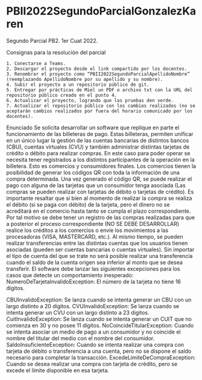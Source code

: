 # PBII2022SegundoParcialGonzalezKaren
Segundo Parcial PB2. 1er Cuat 2022.

Consignas para la resolución del parcial

    1. Conectarse a Teams.
    2. Descargar el proyecto desde el link compartido por los docentes.
    3. Renombrar el proyecto como “PBII2022SegundoParcialApellidoNombre” (reemplazando ApellidoNombre por su apellido y su nombre).
    4. Subir el proyecto a un repositorio público de git.
    5. Entregar por prácticas de Miel un PDF o archivo txt con la URL del repositorio público creado en el punto 4.
    6. Actualizar el proyecto, logrando que las pruebas den verde.
    7. Actualizar el repositorio público con los cambios realizados (no se aceptarán cambios realizados por fuera del horario comunicado por los docentes).



Enunciado
Se solicita desarrollar un software que replique en parte el funcionamiento de las billeteras de pago.
Estas billeteras, permiten unificar en un único lugar la gestión de las cuentas bancarias de distintos bancos (CBU), cuentas virtuales (CVU) y también administrar distintas tarjetas de crédito o débito para realizar compras.
En este caso para poder operar se necesita tener registrados a los distintos participantes de la operación en la billetera. Esto es comercios y consumidores finales.
Los comercios tienen la posibilidad de generar los códigos QR con toda la información de una compra determinada. Una vez generado el código QR, se puede realizar el pago con alguna de las tarjetas que un consumidor tenga asociada (Las compras se pueden realizar con tarjetas de débito o tarjetas de crédito). Es importante resaltar que si bien al momento de realizar la compra se realiza el débito (si se paga con débito) de la tarjeta, pero el dinero no se acreditará en el comercio hasta tanto se cumpla el plazo correspondiente. Por tal motivo se debe tener un registro de las compras realizadas para que a posterior el proceso correspondiente (NO SE DEBE DESARROLLAR) realice los créditos a los comercios o envíe los movimientos a las procesadoras (VISA, MASTERCARD, etc.).
Al mismo tiempo, se pueden realizar transferencias entre las distintas cuentas que los usuarios tienen asociadas (pueden ser cuentas bancarias o cuentas virtuales). Sin importar el tipo de cuenta del que se trate no será posible realizar una transferencia cuando el saldo de la cuenta origen sea inferior al monto que se desea transferir.
El software debe lanzar las siguientes excepciones para los casos que detecte un comportamiento inesperado:
NumeroDeTarjetaInvalidoException: El número de la tarjeta no tiene 16 dígitos.



CBUInvalidoException: Se lanza cuando se intenta generar un CBU con un largo distinto a 20 dígitos.
CVUInvalidoException: Se lanza cuando se intenta generar un CVU con un largo distinto a 23 digitos.
CuitInvalidoException: Se lanza cuando se intenta generar un CUIT que no comienza en 30 y no posee 11 dígitos.
NoCoincideTitularException: Cuando se intenta asociar un medio de pago a un consumidor y no coincide el nombre del titular del medio con el nombre del consumidor.
SaldoInsuficienteException: Cuando se intenta realizar una compra con tarjeta de débito o transferencia a una cuenta, pero no se dispone el saldo necesario para completar la transacción.
ExcedeLimiteDeCompraException: Cuando se desea realizar una compra con tarjeta de crédito, pero se excede el límite disponible en esa tarjeta.
